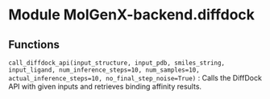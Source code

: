 Module MolGenX-backend.diffdock
===============================

Functions
---------

`call_diffdock_api(input_structure, input_pdb, smiles_string, input_ligand, num_inference_steps=10, num_samples=10, actual_inference_steps=10, no_final_step_noise=True)`
:   Calls the DiffDock API with given inputs and retrieves binding affinity results.